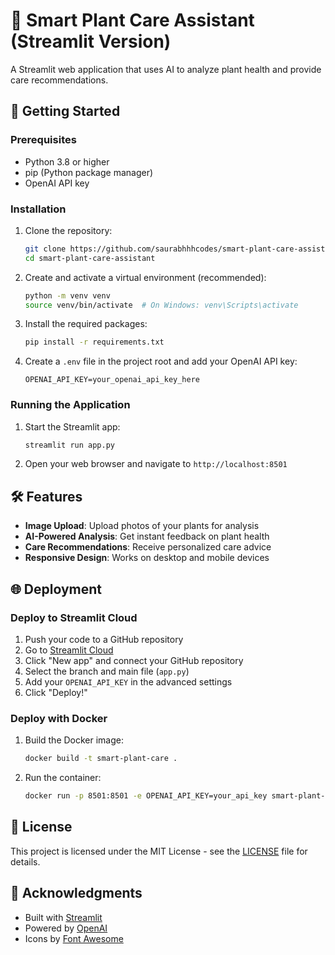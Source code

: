 # 🌱 Smart Plant Care Assistant (Streamlit Version)

A Streamlit web application that uses AI to analyze plant health and provide care recommendations.

## 🚀 Getting Started

### Prerequisites
- Python 3.8 or higher
- pip (Python package manager)
- OpenAI API key

### Installation

1. Clone the repository:
   ```bash
   git clone https://github.com/saurabhhhcodes/smart-plant-care-assistant.git
   cd smart-plant-care-assistant
   ```

2. Create and activate a virtual environment (recommended):
   ```bash
   python -m venv venv
   source venv/bin/activate  # On Windows: venv\Scripts\activate
   ```

3. Install the required packages:
   ```bash
   pip install -r requirements.txt
   ```

4. Create a `.env` file in the project root and add your OpenAI API key:
   ```
   OPENAI_API_KEY=your_openai_api_key_here
   ```

### Running the Application

1. Start the Streamlit app:
   ```bash
   streamlit run app.py
   ```

2. Open your web browser and navigate to `http://localhost:8501`

## 🛠️ Features

- **Image Upload**: Upload photos of your plants for analysis
- **AI-Powered Analysis**: Get instant feedback on plant health
- **Care Recommendations**: Receive personalized care advice
- **Responsive Design**: Works on desktop and mobile devices

## 🌐 Deployment

### Deploy to Streamlit Cloud

1. Push your code to a GitHub repository
2. Go to [Streamlit Cloud](https://streamlit.io/cloud)
3. Click "New app" and connect your GitHub repository
4. Select the branch and main file (`app.py`)
5. Add your `OPENAI_API_KEY` in the advanced settings
6. Click "Deploy!"

### Deploy with Docker

1. Build the Docker image:
   ```bash
   docker build -t smart-plant-care .
   ```

2. Run the container:
   ```bash
   docker run -p 8501:8501 -e OPENAI_API_KEY=your_api_key smart-plant-care
   ```

## 📝 License

This project is licensed under the MIT License - see the [LICENSE](LICENSE) file for details.

## 🙏 Acknowledgments

- Built with [Streamlit](https://streamlit.io/)
- Powered by [OpenAI](https://openai.com/)
- Icons by [Font Awesome](https://fontawesome.com/)
